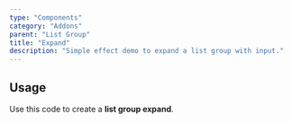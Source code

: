 ```yaml
---
type: "Components"
category: "Addons"
parent: "List Group"
title: "Expand"
description: "Simple effect demo to expand a list group with input."
---
```


## Usage

Use this code to create a **list group expand**.

<demo>
  <demovanilla src="vanilla/components/addons/list-group/expand">
  </demovanilla>
</demo>
